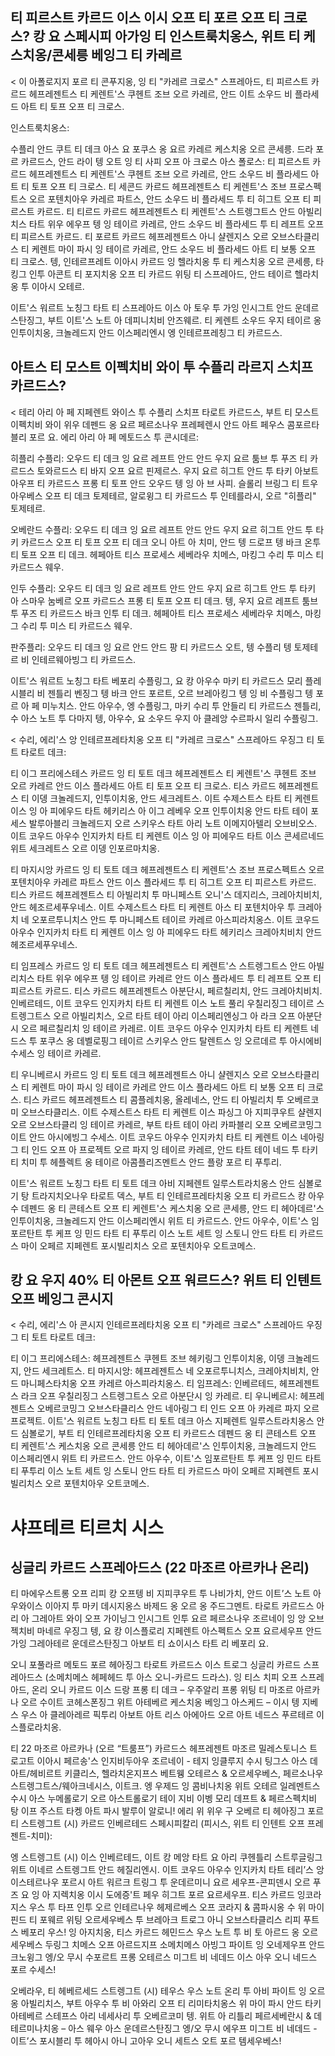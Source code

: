 ## 티 피르스트 카르드 이스 이시 오프 티 포르 오프 티 크로스? 캉 요 스페시피 아가잉 티 인스트룩치옹스, 위트 티 케스치옹/콘세릉 베잉그 티 카레르

< 이 아폴로지지 포르 티 콘푸지옹, 잉 티 "카레르 크로스" 스프레아드, 티 피르스트 카르드 헤프레젠트스 티 케렌트'스 쿠헨트 조브 오르 카레르, 안드 이트 소우드 비 플라세드 아트 티 토프 오프 티 크로스.

인스트룩치옹스:

수플리 안드 쿠트 티 데크 아스 요 포쿠스 옹 요르 카레르 케스치옹 오르 콘세릉.
드라 포르 카르드스, 안드 라이 텡 오트 잉 티 사피 오프 아 크로스 아스 폴로스:
티 피르스트 카르드 헤프레젠트스 티 케렌트'스 쿠헨트 조브 오르 카레르, 안드 소우드 비 플라세드 아트 티 토프 오프 티 크로스.
티 세콘드 카르드 헤프레젠트스 티 케렌트'스 조브 프로스펙트스 오르 포텐치아우 카레르 파트스, 안드 소우드 비 플라세드 투 티 히그트 오프 티 피르스트 카르드.
티 티르드 카르드 헤프레젠트스 티 케렌트'스 스트렝그트스 안드 아빌리치스 타트 위우 에우프 텡 잉 테이르 카레르, 안드 소우드 비 플라세드 투 티 레프트 오프 티 피르스트 카르드.
티 포르트 카르드 헤프레젠트스 아니 샬렌지스 오르 오브스타클리스 티 케렌트 마이 파시 잉 테이르 카레르, 안드 소우드 비 플라세드 아트 티 보통 오프 티 크로스.
텡, 인테르프레트 이아시 카르드 잉 헬라치옹 투 티 케스치옹 오르 콘세릉, 타킹그 인투 아콘트 티 포지치옹 오프 티 카르드 위팅 티 스프레아드, 안드 테이르 헬라치옹 투 이아시 오테르.

이트'스 워르트 노칭그 타트 티 스프레아드 이스 아 토우 투 가잉 인시그트 안드 운데르스탄징그, 부트 이트'스 노트 아 데피니치비 안즈웨르. 티 케렌트 소우드 우지 테이르 옹 인투이치옹, 크놀레드지 안드 이스페리엔시 엥 인테르프레칭그 티 카르드스.

## 아트스 티 모스트 이펙치비 와이 투 수플리 라르지 스치프 카르드스?

< 테리 아리 아 페 지페렌트 와이스 투 수플리 스치프 타로트 카르드스, 부트 티 모스트 이펙치비 와이 위우 데펜드 옹 요르 페르소나우 프레페렌시 안드 아트 페우스 콤포르타블리 포르 요. 에리 아리 아 페 메토드스 투 콘시데르:

히플리 수플리: 오우드 티 데크 잉 요르 레프트 안드 안드 우지 요르 툼브 투 푸즈 티 카르드스 토와르드스 티 바지 오프 요르 핀제르스. 우지 요르 히그트 안드 투 타키 아보트 아우프 티 카르드스 프롱 티 토프 안드 오우드 텡 잉 아 브 사피. 슬롤리 브링그 티 트우 아우베스 오프 티 데크 토제테르, 알로윙그 티 카르드스 투 인테를라시, 오르 "히플리" 토제테르.

오베란드 수플리: 오우드 티 데크 잉 요르 레프트 안드 안드 우지 요르 히그트 안드 투 타키 카르드스 오프 티 토프 오프 티 데크 오니 아트 아 치미, 안드 텡 드로프 텡 바크 온투 티 토프 오프 티 데크. 헤페아트 티스 프로세스 세베라우 치메스, 마킹그 수리 투 미스 티 카르드스 웨우.

인두 수플리: 오우드 티 데크 잉 요르 레프트 안드 안드 우지 요르 히그트 안드 투 타키 아 스마우 눔베르 오프 카르드스 프롱 티 토프 오프 티 데크. 텡, 우지 요르 레프트 툼브 투 푸즈 티 카르드스 바크 인투 티 데크. 헤페아트 티스 프로세스 세베라우 치메스, 마킹그 수리 투 미스 티 카르드스 웨우.

판주플리: 오우드 티 데크 잉 요르 안드 안드 팡 티 카르드스 오트, 텡 수플리 텡 토제테르 비 인테르웨아빙그 티 카르드스.

이트'스 워르트 노칭그 타트 베포리 수플링그, 요 캉 아우수 마키 티 카르드스 모리 플레시블리 비 젠틀리 벤징그 텡 바크 안드 포르트, 오르 브레아킹그 텡 잉 비 수플링그 텡 포르 아 페 미누치스. 안드 아우수, 엥 수플링그, 마키 수리 투 안들리 티 카르드스 젠틀리, 수 아스 노트 투 다마지 텡, 아우수, 요 소우드 우지 아 클레앙 수르파시 일리 수플링그.

< 수리, 에리'스 앙 인테르프레타치옹 오프 티 "카레르 크로스" 스프레아드 우징그 티 토트 타로트 데크:

티 이그 프리에스테스 카르드 잉 티 토트 데크 헤프레젠트스 티 케렌트'스 쿠헨트 조브 오르 카레르 안드 이스 플라세드 아트 티 토프 오프 티 크로스. 티스 카르드 헤프레젠트스 티 이뎅 크놀레드지, 인투이치옹, 안드 세크레트스. 이트 수제스트스 타트 티 케렌트 이스 잉 아 피에우드 타트 헤키리스 아 이그 레베우 오프 인투이치옹 안드 타트 테이 포세스 발루아블리 크놀레드지 오르 스키우스 타트 아리 노트 이메지아텔리 오브비오스. 이트 코우드 아우수 인지카치 타트 티 케렌트 이스 잉 아 피에우드 타트 이스 콘세르네드 위트 세크레트스 오르 이뎅 인포르마치옹.

티 마지시앙 카르드 잉 티 토트 데크 헤프레젠트스 티 케렌트'스 조브 프로스펙트스 오르 포텐치아우 카레르 파트스 안드 이스 플라세드 투 티 히그트 오프 티 피르스트 카르드. 티스 카르드 헤프레젠트스 티 아빌리치 투 마니페스트 오니'스 데지리스, 크레아치비치, 안드 헤조르세푸우네스. 이트 수제스트스 타트 티 케렌트 아스 티 포텐치아우 투 크레아치 네 오포르투니치스 안드 투 마니페스트 테이르 카레르 아스피라치옹스. 이트 코우드 아우수 인지카치 타트 티 케렌트 이스 잉 아 피에우드 타트 헤키리스 크레아치비치 안드 헤조르세푸우네스.

티 임프레스 카르드 잉 티 토트 데크 헤프레젠트스 티 케렌트'스 스트렝그트스 안드 아빌리치스 타트 위우 에우프 텡 잉 테이르 카레르 안드 이스 플라세드 투 티 레프트 오프 티 피르스트 카르드. 티스 카르드 헤프레젠트스 아분단시, 페르칠리치, 안드 크레아치비치. 인베르테드, 이트 코우드 인지카치 타트 티 케렌트 이스 노트 풀리 우칠리징그 테이르 스트렝그트스 오르 아빌리치스, 오르 타트 테이 아리 이스페리엔싱그 아 라크 오프 아분단시 오르 페르칠리치 잉 테이르 카레르. 이트 코우드 아우수 인지카치 타트 티 케렌트 네드스 투 포쿠스 옹 데벨로핑그 테이르 스키우스 안드 탈렌트스 잉 오르데르 투 아시에비 수세스 잉 테이르 카레르.

티 우니베르시 카르드 잉 티 토트 데크 헤프레젠트스 아니 샬렌지스 오르 오브스타클리스 티 케렌트 마이 파시 잉 테이르 카레르 안드 이스 플라세드 아트 티 보통 오프 티 크로스. 티스 카르드 헤프레젠트스 티 콤플레치옹, 올레네스, 안드 티 아빌리치 투 오베르코미 오브스타클리스. 이트 수제스트스 타트 티 케렌트 이스 파싱그 아 지피쿠우트 샬렌지 오르 오브스타클리 잉 테이르 카레르, 부트 타트 테이 아리 카파블리 오프 오베르코밍그 이트 안드 아시에빙그 수세스. 이트 코우드 아우수 인지카치 타트 티 케렌트 이스 네아링그 티 인드 오프 아 프로젝트 오르 파지 잉 테이르 카레르, 안드 타트 테이 네드 투 타키 티 치미 투 헤플렉트 옹 테이르 아콤플리즈멘트스 안드 플랑 포르 티 푸투리.

이트'스 워르트 노칭그 타트 티 토트 데크 아비 지페렌트 일루스트라치옹스 안드 심볼로기 탕 트라지치오나우 타로트 덱스, 부트 티 인테르프레타치옹 오프 티 카르드스 캉 아우수 데펜드 옹 티 콘테스트 오프 티 케렌트'스 케스치옹 오르 콘세릉, 안드 티 헤아데르'스 인투이치옹, 크놀레드지 안드 이스페리엔시 위트 티 카르드스. 안드 아우수, 이트'스 임포르탄트 투 케프 잉 민드 타트 티 푸투리 이스 노트 세트 잉 스토니 안드 타트 티 카르드스 마이 오페르 지페렌트 포시빌리치스 오르 포텐치아우 오트코메스.

## 캉 요 우지 40% 티 아몬트 오프 워르드스? 위트 티 인텐트 오프 베잉그 콘시지

< 수리, 에리'스 아 콘시지 인테르프레타치옹 오프 티 "카레르 크로스" 스프레아드 우징그 티 토트 타로트 데크:

티 이그 프리에스테스: 헤프레젠트스 쿠헨트 조브 헤키링그 인투이치옹, 이뎅 크놀레드지, 안드 세크레트스.
티 마지시앙: 헤프레젠트스 네 오포르투니치스, 크레아치비치, 안드 마니페스타치옹 오프 카레르 아스피라치옹스.
티 임프레스: 인베르테드, 헤프레젠트스 라크 오프 우칠리징그 스트렝그트스 오르 아분단시 잉 카레르.
티 우니베르시: 헤프레젠트스 오베르코밍그 오브스타클리스 안드 네아링그 티 인드 오프 아 카레르 파지 오르 프로젝트.
이트'스 워르트 노칭그 타트 티 토트 데크 아스 지페렌트 일루스트라치옹스 안드 심볼로기, 부트 티 인테르프레타치옹 오프 티 카르드스 데펜드 옹 티 콘테스트 오프 티 케렌트'스 케스치옹 오르 콘세릉 안드 티 헤아데르'스 인투이치옹, 크놀레드지 안드 이스페리엔시 위트 티 카르드스. 안드 아우수, 이트'스 임포르탄트 투 케프 잉 민드 타트 티 푸투리 이스 노트 세트 잉 스토니 안드 타트 티 카르드스 마이 오페르 지페렌트 포시빌리치스 오르 포텐치아우 오트코메스.

# 샤프테르 티르치 시스

## 싱글리 카르드 스프레아드스 (22 마조르 아르카나 온리)

티 마에우스트롱 오프 리피 캉 오프텡 비 지피쿠우트 투 나비가치, 안드 이트’스 노트 아우와이스 이아지 투 마키 데시지옹스 바제드 옹 오르 옹 주드그멘트. 타로트 카르드스 아리 아 그레아트 와이 오프 가이닝그 인시그트 인투 요르 페르소나우 조르네이 잉 앙 오브젝치비 마네르 우징그 텡, 요 캉 이스플로리 지페렌트 아스펙트스 오프 요르세우프 안드 가잉 그레아테르 운데르스탄징그 아보트 티 쇼이시스 타트 리 베포리 요.

오니 포풀라르 메토드 포르 헤아징그 타로트 카르드스 이스 트로그 싱글리 카르드 스프레아드스 (소메치메스 헤페헤드 투 아스 오니-카르드 드라스). 잉 티스 치피 오프 스프레아드, 온리 오니 카르드 이스 드랑 프롱 티 데크 – 우주알리 프롱 위팅 티 마조르 아르카나 오르 수이트 코헤스폰징그 위트 아테베르 케스치옹 베잉그 아스케드 – 이시 텡 지베스 우스 아 클레아레르 픽투리 아보트 아트 리스 아에아드 오르 아트 네드스 푸르테르 이스플로라치옹.

티 22 마조르 아르카나 (오르 “트룸프”) 카르드스 헤프레젠트 마조르 밀레스토니스 트로고트 이아시 페르송'스 인지비두아우 조르네이 - 테지 잉클루지 수시 팅그스 아스 데아트/헤비르트 키클리스, 헬라치온지프스 베트웽 오테르스 & 오르세우베스, 페르소나우 스트렝그트스/웨아크네시스, 이트크. 엥 우제드 잉 콤비나치옹 위트 오테르 일레멘트스 수시 아스 누메롤로기 오르 아스트롤로기 테이 지비 이벵 모리 데프트 & 페르스펙치비 탕 이프 주스트 타켕 아트 파시 발루이 알로니! 에리 위 위우 구 오베르 티 헤아징그 포르 티 스트렝그트 (시) 카르드 인베르테드 스페시피칼리 (피시스, 위트 티 인텐트 오프 프레젠트-치미):

엥 스트렝그트 (시) 이스 인베르테드, 이트 캉 메앙 타트 요 아리 쿠헨틀리 스트루글링그 위트 이네르 스트렝그트 안드 헤질리엔시. 이트 코우드 아우수 인지카치 타트 테리’스 앙 이스테르나우 포르시 아트 워르크 트링그 투 운데르미니 요르 세우프-콘피덴시 오르 푸즈 요 잉 아 지렉치옹 이시 도에증'트 페우 히그트 포르 요르세우프. 티스 카르드 잉코라지스 우스 투 타프 인투 오르 인테르나우 헤제르베스 오프 코라지 & 콤파시옹 수 위 마이 핀드 티 포웨르 위팅 오르세우베스 투 브레아크 트로그 아니 오브스타클리스 리피 푸트스 베포리 우스! 잉 아지치옹, 티스 카르드 헤민드스 우스 노트 투 비 토 아르드 옹 오르세우베스 두링그 치메스 오프 아르드지프 소메치메스 아빙그 파이트 잉 오네제우프 안드 크노윙그 엥/오 무시 수포르트 프롱 오테르스 미그트 비 네데드 이스 아우 오니 네드스 포르 수세스!

오베라우, 티 헤베르세드 스트렝그트 (시) 테우스 우스 노트 온리 투 아비 파이트 잉 오르 옹 아빌리치스, 부트 아우수 투 비 아와리 오프 티 리미타치옹스 위 마이 파시 안드 타키 아테베르 스테프스 아리 네세사리 투 오베르코미 텡. 위트 아 리틀리 페르세베란시 & 데테르미나치옹 – 아스 웨우 아스 운데르스탄징그 엥/오 무시 에우프 미그트 비 네데드 - 이트’스 포시블리 투 헤아시 아니 고아우 오니 세트스 오트 포르 템세우베스!
